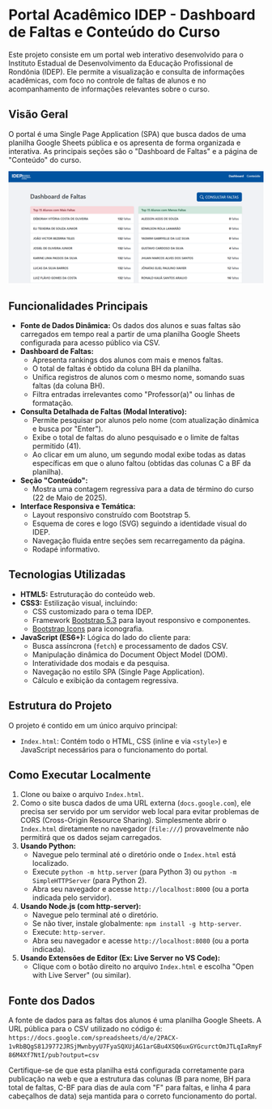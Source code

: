 # Portal Acadêmico IDEP - Dashboard de Faltas e Conteúdo do Curso

Este projeto consiste em um portal web interativo desenvolvido para o Instituto Estadual de Desenvolvimento da Educação Profissional de Rondônia (IDEP). Ele permite a visualização e consulta de informações acadêmicas, com foco no controle de faltas de alunos e no acompanhamento de informações relevantes sobre o curso.

## Visão Geral

O portal é uma Single Page Application (SPA) que busca dados de uma planilha Google Sheets pública e os apresenta de forma organizada e interativa. As principais seções são o "Dashboard de Faltas" e a página de "Conteúdo" do curso.

![Screenshot do Portal](1.png)

## Funcionalidades Principais

*   **Fonte de Dados Dinâmica:** Os dados dos alunos e suas faltas são carregados em tempo real a partir de uma planilha Google Sheets configurada para acesso público via CSV.
*   **Dashboard de Faltas:**
    *   Apresenta rankings dos alunos com mais e menos faltas.
    *   O total de faltas é obtido da coluna BH da planilha.
    *   Unifica registros de alunos com o mesmo nome, somando suas faltas (da coluna BH).
    *   Filtra entradas irrelevantes como "Professor(a)" ou linhas de formatação.
*   **Consulta Detalhada de Faltas (Modal Interativo):**
    *   Permite pesquisar por alunos pelo nome (com atualização dinâmica e busca por "Enter").
    *   Exibe o total de faltas do aluno pesquisado e o limite de faltas permitido (41).
    *   Ao clicar em um aluno, um segundo modal exibe todas as datas específicas em que o aluno faltou (obtidas das colunas C a BF da planilha).
*   **Seção "Conteúdo":**
    *   Mostra uma contagem regressiva para a data de término do curso (22 de Maio de 2025).
*   **Interface Responsiva e Temática:**
    *   Layout responsivo construído com Bootstrap 5.
    *   Esquema de cores e logo (SVG) seguindo a identidade visual do IDEP.
    *   Navegação fluida entre seções sem recarregamento da página.
    *   Rodapé informativo.

## Tecnologias Utilizadas

*   **HTML5:** Estruturação do conteúdo web.
*   **CSS3:** Estilização visual, incluindo:
    *   CSS customizado para o tema IDEP.
    *   Framework [Bootstrap 5.3](https://getbootstrap.com/) para layout responsivo e componentes.
    *   [Bootstrap Icons](https://icons.getbootstrap.com/) para iconografia.
*   **JavaScript (ES6+):** Lógica do lado do cliente para:
    *   Busca assíncrona (`fetch`) e processamento de dados CSV.
    *   Manipulação dinâmica do Document Object Model (DOM).
    *   Interatividade dos modais e da pesquisa.
    *   Navegação no estilo SPA (Single Page Application).
    *   Cálculo e exibição da contagem regressiva.

## Estrutura do Projeto

O projeto é contido em um único arquivo principal:

*   `Index.html`: Contém todo o HTML, CSS (inline e via `<style>`) e JavaScript necessários para o funcionamento do portal.

## Como Executar Localmente

1.  Clone ou baixe o arquivo `Index.html`.
2.  Como o site busca dados de uma URL externa (`docs.google.com`), ele precisa ser servido por um servidor web local para evitar problemas de CORS (Cross-Origin Resource Sharing). Simplesmente abrir o `Index.html` diretamente no navegador (`file:///`) provavelmente não permitirá que os dados sejam carregados.
3.  **Usando Python:**
    *   Navegue pelo terminal até o diretório onde o `Index.html` está localizado.
    *   Execute `python -m http.server` (para Python 3) ou `python -m SimpleHTTPServer` (para Python 2).
    *   Abra seu navegador e acesse `http://localhost:8000` (ou a porta indicada pelo servidor).
4.  **Usando Node.js (com http-server):**
    *   Navegue pelo terminal até o diretório.
    *   Se não tiver, instale globalmente: `npm install -g http-server`.
    *   Execute: `http-server`.
    *   Abra seu navegador e acesse `http://localhost:8080` (ou a porta indicada).
5.  **Usando Extensões de Editor (Ex: Live Server no VS Code):**
    *   Clique com o botão direito no arquivo `Index.html` e escolha "Open with Live Server" (ou similar).

## Fonte dos Dados

A fonte de dados para as faltas dos alunos é uma planilha Google Sheets. A URL pública para o CSV utilizado no código é:
`https://docs.google.com/spreadsheets/d/e/2PACX-1vRbBQgS81J9772JRSjMwnbyyU7FyaSQXUjAG1arGBu4XSQ6uxGYGcurctOmJTLqIaRmyF86M4Xf7NtI/pub?output=csv`

Certifique-se de que esta planilha está configurada corretamente para publicação na web e que a estrutura das colunas (B para nome, BH para total de faltas, C-BF para dias de aula com "F" para faltas, e linha 4 para cabeçalhos de data) seja mantida para o correto funcionamento do portal.
